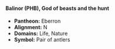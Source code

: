 #### Balinor (PHB), God of beasts and the hunt
- **Pantheon:** Eberron
- **Alignment:** N
- **Domains:** Life, Nature
- **Symbol:** Pair of antlers